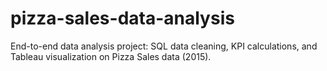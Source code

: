 # pizza-sales-data-analysis
End-to-end data analysis project: SQL data cleaning, KPI calculations, and Tableau visualization on Pizza Sales data (2015).
